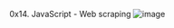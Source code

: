 0x14. JavaScript - Web scraping
![image](https://github.com/sara90-boubou/alx-higher_level_programming/assets/85290214/a6e669fd-1ae5-40be-aa31-ca6c3a552586)
